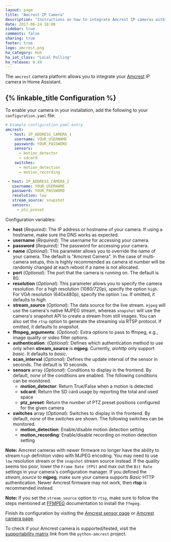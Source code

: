 ```yaml
---
layout: page
title: "Amcrest IP Camera"
description: "Instructions on how to integrate Amcrest IP cameras within Home Assistant."
date: 2017-06-24 10:00
sidebar: true
comments: false
sharing: true
footer: true
logo: amcrest.png
ha_category: Hub
ha_iot_class: "Local Polling"
ha_release: 0.49
---
```


The `amcrest` camera platform allows you to integrate your [Amcrest](https://amcrest.com/) IP camera in Home Assistant.

## {% linkable_title Configuration %}

To enable your camera in your installation, add the following to your `configuration.yaml` file:

```yaml
# Example configuration.yaml entry
amcrest:
  - host: IP_ADDRESS_CAMERA_1
    username: YOUR_USERNAME
    password: YOUR_PASSWORD
    sensors:
      - motion_detector
      - sdcard
    switches:
      - motion_detection
      - motion_recording

 - host: IP_ADDRESS_CAMERA_2
   username: YOUR_USERNAME
   password: YOUR_PASSWORD
   resolution: low
   stream_source: snapshot
   sensors:
     - ptz_preset
```

Configuration variables:

- **host** (*Required*): The IP address or hostname of your camera. If using a hostname, make sure the DNS works as expected.
- **username** (*Required*): The username for accessing your camera.
- **password** (*Required*): The password for accessing your camera.
- **name** (*Optional*): This parameter allows you to override the name of your camera. The default is "Amcrest Camera". In the case of multi-camera setups, this is highly recommended as camera id number will be randomly changed at each reboot if a name is not allocated.
- **port** (*Optional*): The port that the camera is running on. The default is 80.
- **resolution** (*Optional*): This parameter allows you to specify the camera resolution. For a high resolution (1080/720p), specify the option `high`. For VGA resolution (640x480p), specify the option `low`. If omitted, it defaults to *high*.
- **stream_source** (*Optional*): The data source for the live stream. `mjpeg` will use the camera's native MJPEG stream, whereas `snapshot` will use the camera's snapshot API to create a stream from still images. You can also set the `rtsp` option to generate the streaming via RTSP protocol. If omitted, it defaults to *snapshot*.
- **ffmpeg_arguments**: (*Optional*): Extra options to pass to ffmpeg, e.g., image quality or video filter options.
- **authentication**: (*Optional*): Defines which authentication method to use only when **stream_source** is **mjpeg**. Currently, *aiohttp* only support *basic*. It defaults to *basic*.
- **scan_interval** (*Optional*): Defines the update interval of the sensor in seconds. The default is 10 seconds.
- **sensors** array (*Optional*): Conditions to display in the frontend. By default, *none* of the conditions are enabled. The following conditions can be monitored.
  - **motion_detector**: Return True/False when a motion is detected
  - **sdcard**: Return the SD card usage by reporting the total and used space
  - **ptz_preset**: Return the number of PTZ preset positions configured for the given camera
- **switches** array (*Optional*): Switches to display in the frontend. By default, *none* of the switches are shown. The following switches can be monitored.
  - **motion_detection**: Enable/disable motion detection setting
  - **motion_recording**: Enable/disable recording on motion detection setting

**Note:** Amcrest cameras with newer firmware no longer have the ability to stream `high` definition video with MJPEG encoding. You may need to use `low` resolution stream or the `snapshot` stream source instead.  If the quality seems too poor, lower the `Frame Rate (FPS)` and max out the `Bit Rate` settings in your camera's configuration manager. If you defined the *stream_source* to **mjpeg**, make sure your camera supports *Basic* HTTP authentication. Newer Amcrest firmware may not work, then **rtsp** is recommended instead.

**Note:** If you set the `stream_source` option to `rtsp`, make sure to follow the steps mentioned at
[FFMPEG](/components/ffmpeg/) documentation to install the `ffmpeg`.

Finish its configuration by visiting the [Amcrest sensor page](/components/sensor.amcrest/) or [Amcrest camera page](/components/camera.amcrest/).

To check if your Amcrest camera is supported/tested, visit the [supportability matrix](https://github.com/tchellomello/python-amcrest#supportability-matrix) link from the `python-amcrest` project.
